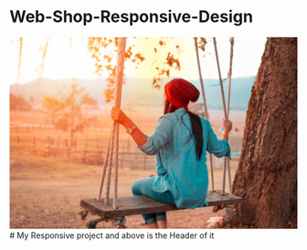 # Web-Shop-Responsive-Design
<img src="/images/girlonswing.jpg" alt="My Header Page"/>
# My Responsive project and above is the Header of it
